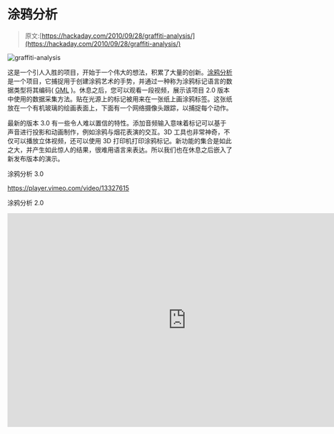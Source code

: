 # 涂鸦分析

> 原文:[https://hackaday.com/2010/09/28/graffiti-analysis/](https://hackaday.com/2010/09/28/graffiti-analysis/)

![](../Images/7455f2d7761947828b7b67017f59ced5.png "graffiti-analysis")

这是一个引人入胜的项目，开始于一个伟大的想法，积累了大量的创新。[涂鸦分析](http://graffitianalysis.com/)是一个项目，它捕捉用于创建涂鸦艺术的手势，并通过一种称为涂鸦标记语言的数据类型将其编码( [GML](http://graffitianalysis.com/gml/) )。休息之后，您可以观看一段视频，展示该项目 2.0 版本中使用的数据采集方法。贴在光源上的标记被用来在一张纸上画涂鸦标签。这张纸放在一个有机玻璃的绘画表面上，下面有一个网络摄像头跟踪，以捕捉每个动作。

最新的版本 3.0 有一些令人难以置信的特性。添加音频输入意味着标记可以基于声音进行投影和动画制作，例如涂鸦与烟花表演的交互。3D 工具也非常神奇，不仅可以播放立体视频，还可以使用 3D 打印机打印涂鸦标记。新功能的集合是如此之大，并产生如此惊人的结果，很难用语言来表达。所以我们也在休息之后嵌入了新发布版本的演示。

涂鸦分析 3.0

<https://player.vimeo.com/video/13327615>

</div> <p>涂鸦分析 2.0</p> <div class="embed-vimeo" style="text-align: center;"><iframe src="https://player.vimeo.com/video/7283422" width="800" height="480" frameborder="0" webkitallowfullscreen="" mozallowfullscreen="" allowfullscreen=""/></div> <p>[谢谢 BoBeR182]</p> </body> </html>
